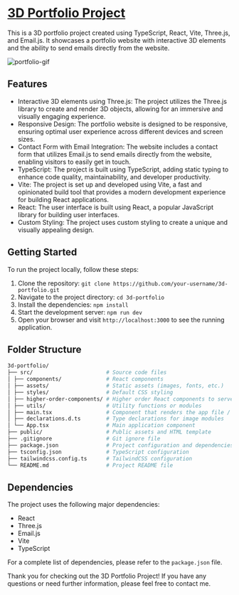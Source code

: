 # [3D Portfolio Project](omarcamacho.me)

This is a 3D portfolio project created using TypeScript, React, Vite, Three.js, and Email.js. It showcases a portfolio website with interactive 3D elements and the ability to send emails directly from the website.

![portfolio-gif](https://github.com/camachoo1/3D-Portfolio/assets/116383442/09bcfbf8-541d-43a3-981f-e3d02646d781)

## Features

- Interactive 3D elements using Three.js: The project utilizes the Three.js library to create and render 3D objects, allowing for an immersive and visually engaging experience.
- Responsive Design: The portfolio website is designed to be responsive, ensuring optimal user experience across different devices and screen sizes.
- Contact Form with Email Integration: The website includes a contact form that utilizes Email.js to send emails directly from the website, enabling visitors to easily get in touch.
- TypeScript: The project is built using TypeScript, adding static typing to enhance code quality, maintainability, and developer productivity.
- Vite: The project is set up and developed using Vite, a fast and opinionated build tool that provides a modern development experience for building React applications.
- React: The user interface is built using React, a popular JavaScript library for building user interfaces.
- Custom Styling: The project uses custom styling to create a unique and visually appealing design.

## Getting Started

To run the project locally, follow these steps:

1. Clone the repository: `git clone https://github.com/your-username/3d-portfolio.git`
2. Navigate to the project directory: `cd 3d-portfolio`
3. Install the dependencies: `npm install`
4. Start the development server: `npm run dev`
5. Open your browser and visit `http://localhost:3000` to see the running application.

## Folder Structure

```bash
3d-portfolio/
├── src/                       # Source code files
│ ├── components/              # React components
│ ├── assets/                  # Static assets (images, fonts, etc.)
│ ├── styles/                  # Default CSS styling
│ ├── higher-order-components/ # Higher order React components to serve as wrappers
│ ├── utils/                   # Utility functions or modules
│ ├── main.tsx                 # Component that renders the app file / creates root element
│ ├── declarations.d.ts        # Type declarations for image modules
│ └── App.tsx                  # Main application component
├── public/                    # Public assets and HTML template
├── .gitignore                 # Git ignore file
├── package.json               # Project configuration and dependencies
├── tsconfig.json              # TypeScript configuration
├── tailwindcss.config.ts      # TailwindCSS configuration
└── README.md                  # Project README file
```


## Dependencies

The project uses the following major dependencies:

- React
- Three.js
- Email.js
- Vite
- TypeScript

For a complete list of dependencies, please refer to the `package.json` file.

Thank you for checking out the 3D Portfolio Project! If you have any questions or need further information, please feel free to contact me.
